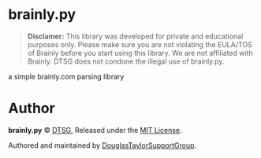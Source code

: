 # brainly.py

> **Disclamer:** This library was developed for private and educational purposes only. Please make sure you are not violating the EULA/TOS of Brainly before you start using this library. We are not affiliated with Brainly. DTSG does not condone the illegal use of brainly.py.

a simple brainly.com parsing library

# Author

**brainly.py** © [DTSG](https://github.com/DouglasTaylorSupportGroup), Released under the [MIT License](https://github.com/DouglasTaylorSupportGroup/cheinstein.py/blob/main/LICENSE).

Authored and maintained by [DouglasTaylorSupportGroup](https://github.com/DouglasTaylorSupportGroup).
